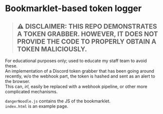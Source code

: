 # Bookmarklet-based token logger
> ## ⚠️ DISCLAIMER: THIS REPO DEMONSTRATES A TOKEN GRABBER. HOWEVER, IT DOES NOT PROVIDE THE CODE TO PROPERLY OBTAIN A TOKEN MALICIOUSLY.
For educational purposes only; used to educate my staff team to avoid these.  
An implementation of a Discord token grabber that has been going around recently, w/o the webhook part,
the token is hashed and sent as an alert to the browser.  
This can, _irl_, easily be replaced with a webhook pipeline, or other more complicated mechanisms.  

`dangerNoodle.js` contains the JS of the bookmarklet.  
`index.html` is an example page.
